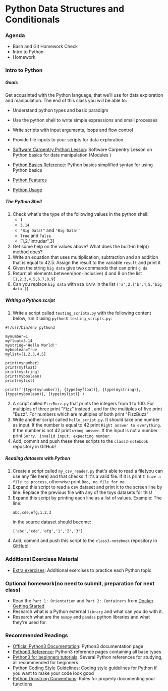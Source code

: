 # Python Data Structures and Conditionals

### Agenda
* Bash and Git Homework Check
* Intro to Python
* Homework

### Intro to Python

##### Goals
Get acquainted with the Python language, that we'll use for data exploration and manipulation. The end of this class you will be able to:
* Understand python types and basic paradigm
* Use the python shell to write simple expressions and small processes
* Write scripts with input arguments, loops and flow control
* Provide file inputs to your scripts for data exploration

* [Software Carpentry Python Lesson](http://swcarpentry.github.io/python-novice-inflammation/index.html): Software Carpentry Lesson on Python basics for data manipulation (Modules )
* [Python Basics Reference](https://pythonbasics.org/): Python basics simplified syntax for using Python basics
* [Python Features](./python-files/infochart1.png)
* [Python Usage](./python-files/infochart2.png)

##### The Python Shell
1. Check what's the type of the following values in the python shell:
   * `1`
   * `3.14`
   * `"Big Data!"` and `'Big Data!'`
   * `True` and `False`
   * [1,2,"intruder",3]
2. Get some help on the values above? What does the built-in help() method does?
3. Write an equation that uses multiplication, subtraction and an addition that is equal to 42.5. Assign the result to the variable `result` and print it
4. Given the string `big data` give two commands that can print `g da`
5. Return all elements between(non-inclusive) 4 and 8 on the list `[1,2,3,4,5,6,7,8,9]`
6. Can you replace `big data` with `BIG DATA` in the list `['a',2,['b',4,5,'big data']]`

##### Writing a Python script
1. Write a script called `testing_scripts.py` with the following content below, run it using `python3 testing_scripts.py`:

```
#!/usr/bin/env python3
  
mynumber=1
myfloat=3.14
mystring='Hello World!'
myboolean=True
mylist=[1,2,3,4,5]

print(mynumber)
print(myfloat)
print(mystring)
print(myboolean)
print(mylist)

print(f'{type(mynumber)}, {type(myfloat)}, {type(mystring)}, {type(myboolean)}, {type(mylist)}')
```

2. A script called `FizzBuzz.py` that prints the integers from 1 to 100. For multiples of three print "Fizz" instead , and for the multiples of five print "Buzz". For numbers which are multiples of both print "FizzBuzz"
3. Write another script called `hello_script.py`. It should take one number as input. If the number is equal to 42 print `Right answer to everything`. If the number is not 42 print `wrong answer`. If the input is not a number print `Sorry, invalid input, expecting number`.
4. Add, commit and push these three scripts to the `class3-notebook` repository in GitHub!

##### Reading datasets with Python
1. Create a script called `my_csv_reader.py` that's able to read a file(you can use any file here) and that checks if it's a valid file. If it is print `I have a file to process`, otherwise print `Boo, no file for me.`
2. Expand this script to read a csv dataset and print it to the screen line by line. Replace the previous file with any of the toys datasets for this!
3. Expand this script by printing each line as a list of values. Example:
   The line:
   ```
   abc,cde,efg,1,2,3
   ```
   in the source dataset should become:
   ```
   ['abc','cde','efg','1','2','3']
   ```
4. Add, commit and push this script to the `class3-notebook` repository in GitHub!

### Additional Exercises Material
* [Extra exercises](./3-python-exercises.md): Additional exercises to practice each Python topic

### Optional homework(no need to submit, preparation for next class)
* Read the `Part 1: Orientation` and `Part 2: Containers` from [Docker Getting Started](https://docs.docker.com/get-started/)
* Research what is a Python external `library` and what can you do with it.
* Research what are the `numpy` and `pandas` python libraries and what they're used for.

### Recommended Readings
* [Official Python3 Documentation](https://docs.python.org/3/): Python3 documentation page
* [Python3 Reference](https://docs.python.org/3/library/index.html):  Python3 reference pages containing all base types
* [Python3 for beginners tutorials](https://wiki.python.org/moin/BeginnersGuide/NonProgrammers): Several Python references for studying, all recommended for beginners
* [Python Coding Style Guidelines](https://www.python.org/dev/peps/pep-0008/): Coding style guidelines for Python if you want to make your code look good
* [Python Docstring Conventions](https://www.python.org/dev/peps/pep-0257/): Rules for properly documenting your functions
